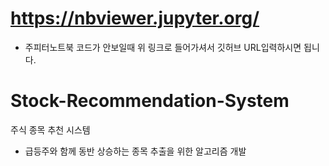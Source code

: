 # https://nbviewer.jupyter.org/
- 주피터노트북 코드가 안보일때 위 링크로 들어가셔서 깃허브 URL입력하시면 됩니다.

# Stock-Recommendation-System
주식 종목 추천 시스템
- 급등주와 함께 동반 상승하는 종목 추출을 위한 알고리즘 개발

